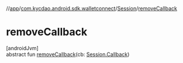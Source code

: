 //[app](../../../index.md)/[com.kycdao.android.sdk.walletconnect](../index.md)/[Session](index.md)/[removeCallback](remove-callback.md)

# removeCallback

[androidJvm]\
abstract fun [removeCallback](remove-callback.md)(cb: [Session.Callback](-callback/index.md))
